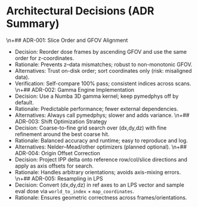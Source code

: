 # Architectural Decisions (ADR Summary)
\n+## ADR-001: Slice Order and GFOV Alignment
- Decision: Reorder dose frames by ascending GFOV and use the same order for z-coordinates.
- Rationale: Prevents z–data mismatches; robust to non-monotonic GFOV.
- Alternatives: Trust on-disk order; sort coordinates only (risk: misaligned data).
- Verification: Self-compare 100% pass; consistent indices across scans.
\n+## ADR-002: Gamma Engine Implementation
- Decision: Use a Numba 3D gamma kernel; keep pymedphys off by default.
- Rationale: Predictable performance; fewer external dependencies.
- Alternatives: Always call pymedphys; slower and adds variance.
\n+## ADR-003: Shift Optimization Strategy
- Decision: Coarse-to-fine grid search over (dx,dy,dz) with fine refinement around the best coarse hit.
- Rationale: Balanced accuracy and runtime; easy to reproduce and log.
- Alternatives: Nelder–Mead/other optimizers (planned optional).
\n+## ADR-004: Origin Offset Correction
- Decision: Project IPP delta onto reference row/col/slice directions and apply as axis offsets for search.
- Rationale: Handles arbitrary orientations; avoids axis-mixing errors.
\n+## ADR-005: Resampling in LPS
- Decision: Convert (dx,dy,dz) in ref axes to an LPS vector and sample eval dose via `world_to_index` + `map_coordinates`.
- Rationale: Ensures geometric correctness across frames/orientations.
